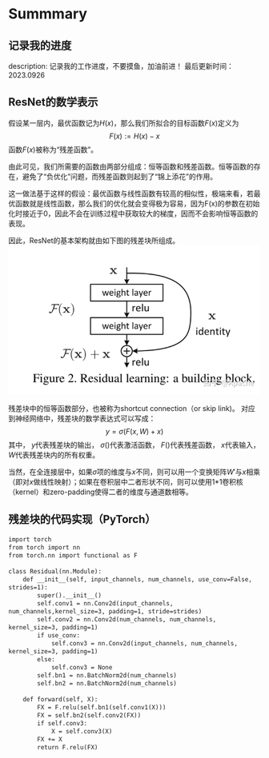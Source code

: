 # Summmary
记录我的进度
---
description: 记录我的工作进度，不要摸鱼，加油前进！
最后更新时间：2023.0926


## ResNet的数学表示
假设某一层内，最优函数记为$H(x)$，那么我们所拟合的目标函数$F(x)$定义为$$F(x):=H(x)-x$$函数$F(x)$被称为“残差函数”。

由此可见，我们所需要的函数由两部分组成：恒等函数和残差函数。恒等函数的存在，避免了“负优化”问题，而残差函数则起到了“锦上添花”的作用。

这一做法基于这样的假设：最优函数与线性函数有较高的相似性，极端来看，若最优函数就是线性函数，那么我们的优化就会变得极为容易，因为F(x)的参数在初始化时接近于0，因此不会在训练过程中获取较大的梯度，因而不会影响恒等函数的表现。

因此，ResNet的基本架构就由如下图的残差块所组成。
![Alt text](../../Image/ResNet.webp)

残差块中的恒等函数部分，也被称为shortcut connection（or skip link)。
对应到神经网络中，残差块的数学表达式可以写成： $$y=\sigma(F(x,W)+x)$$
其中， 
 $y$代表残差块的输出， 
 $\sigma()$代表激活函数， 
 $F()$代表残差函数， 
 $x$代表输入， 
 $W$代表残差块内的所有权重。

当然，在全连接层中，如果$\sigma$项的维度与$x$不同，则可以用一个变换矩阵$W'$与$x$相乘（即对$x$做线性映射）；如果在卷积层中二者形状不同，则可以使用1*1卷积核（kernel）和zero-padding使得二者的维度与通道数相等。

## 残差块的代码实现（PyTorch）
    import torch
    from torch import nn
    from torch.nn import functional as F

    class Residual(nn.Module):
        def __init__(self, input_channels, num_channels, use_conv=False, strides=1):
            super().__init__()
            self.conv1 = nn.Conv2d(input_channels, num_channels,kernel_size=3, padding=1, stride=strides)
            self.conv2 = nn.Conv2d(num_channels, num_channels, kernel_size=3, padding=1)
            if use_conv:
                self.conv3 = nn.Conv2d(input_channels, num_channels, kernel_size=3, padding=1)
            else:
                self.conv3 = None
            self.bn1 = nn.BatchNorm2d(num_channels)
            self.bn2 = nn.BatchNorm2d(num_channels)
        
        def forward(self, X):
            FX = F.relu(self.bn1(self.conv1(X)))
            FX = self.bn2(self.conv2(FX))
            if self.conv3:
                X = self.conv3(X)
            FX += X
            return F.relu(FX)

